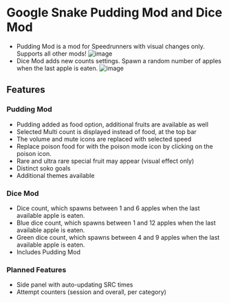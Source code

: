# Google Snake Pudding Mod and Dice Mod
* Pudding Mod is a mod for Speedrunners with visual changes only. Supports all other mods!
![image](https://user-images.githubusercontent.com/6286286/229365518-92b16c07-b035-48af-ac0c-a0f3d43d51b6.png)
* Dice Mod adds new counts settings. Spawn a random number of apples when the last apple is eaten.
![image](https://user-images.githubusercontent.com/6286286/229340568-efaf4844-24cc-4869-ab26-23a22a729b8c.png)

## Features
### Pudding Mod
* Pudding added as food option, additional fruits are available as well
* Selected Multi count is displayed instead of food, at the top bar
* The volume and mute icons are replaced with selected speed
* Replace poison food for with the poison mode icon by clicking on the poison icon.
* Rare and ultra rare special fruit may appear (visual effect only)
* Distinct soko goals
* Additional themes available

### Dice Mod
* Dice count, which spawns between 1 and 6 apples when the last available apple is eaten.
* Blue dice count, which spawns between 1 and 12 apples when the last available apple is eaten.
* Green dice count, which spawns between 4 and 9 apples when the last available apple is eaten.
* Includes Pudding Mod

### Planned Features
* Side panel with auto-updating SRC times
* Attempt counters (session and overall, per category)
